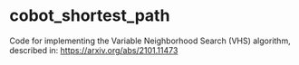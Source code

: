 # cobot_shortest_path
Code for implementing the Variable Neighborhood Search (VHS) algorithm, described in: https://arxiv.org/abs/2101.11473
